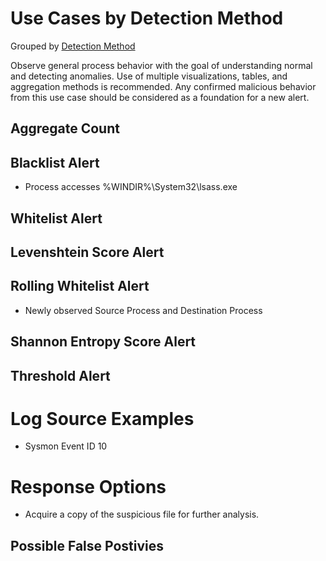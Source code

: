 # Use Cases by Detection Method

Grouped by [Detection Method](/Detection-Methods.md)

Observe general process behavior with the goal of understanding normal and detecting anomalies. Use of multiple visualizations, tables, and aggregation methods is recommended. Any confirmed malicious behavior from this use case should be considered as a foundation for a new alert.

## Aggregate Count


## Blacklist Alert
- Process accesses %WINDIR%\System32\lsass.exe


## Whitelist Alert


## Levenshtein Score Alert



## Rolling Whitelist Alert
- Newly observed Source Process and Destination Process


## Shannon Entropy Score Alert


## Threshold Alert


# Log Source Examples
- Sysmon Event ID 10


# Response Options
- Acquire a copy of the suspicious file for further analysis.


## Possible False Postivies
